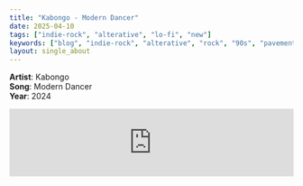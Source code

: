 ```yaml
---
title: "Kabongo - Modern Dancer"
date: 2025-04-10
tags: ["indie-rock", "alterative", "lo-fi", "new"] 
keywords: ["blog", "indie-rock", "alterative", "rock", "90s", "pavement", "Starlings of the Slipstream", "Pavement", "Brigthen the Corners"] #["indie-rock", "alterative", "rock", "lo-fi", "new", "60s", "70s", "80s", "90s", "2000s", "2010s", "2020s"]
layout: single_about
---
```


**Artist**: Kabongo \
**Song**: Modern Dancer \
**Year**: 2024

<iframe style="border: 0; width: 100%; height: 120px;" src="https://bandcamp.com/EmbeddedPlayer/track=1998150962/size=large/bgcol=ffffff/linkcol=0687f5/tracklist=false/artwork=small/transparent=true/" seamless><a href="https://kabongo.bandcamp.com/track/modern-dancer">Modern Dancer by Kabongo</a></iframe>